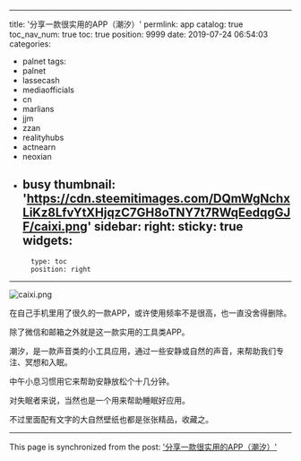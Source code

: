 
---
title: '分享一款很实用的APP（潮汐）'
permlink: app
catalog: true
toc_nav_num: true
toc: true
position: 9999
date: 2019-07-24 06:54:03
categories:
- palnet
tags:
- palnet
- lassecash
- mediaofficials
- cn
- marlians
- jjm
- zzan
- realityhubs
- actnearn
- neoxian
- busy
thumbnail: 'https://cdn.steemitimages.com/DQmWgNchxLiKz8LfvYtXHjqzC7GH8oTNY7t7RWqEedqgGJF/caixi.png'
sidebar:
    right:
        sticky: true
widgets:
    -
        type: toc
        position: right
---


![caixi.png](https://cdn.steemitimages.com/DQmWgNchxLiKz8LfvYtXHjqzC7GH8oTNY7t7RWqEedqgGJF/caixi.png)

在自己手机里用了很久的一款APP，或许使用频率不是很高，也一直没舍得删除。

除了微信和邮箱之外就是这一款实用的工具类APP。

潮汐，是一款声音类的小工具应用，通过一些安静或自然的声音，来帮助我们专注、冥想和入眠。

中午小息习惯用它来帮助安静放松个十几分钟。

对失眠者来说，当然也是一个用来帮助睡眠好应用。

不过里面配有文字的大自然壁纸也都是张张精品，收藏之。

- - -

This page is synchronized from the post: ['分享一款很实用的APP（潮汐）'](https://steemit.com/@jianan/app)
